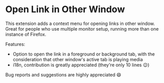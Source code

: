 # Open Link in Other Window

This extension adds a context menu for opening links in other window. Great for people
who use multiple monitor setup, running more than one instance of Firefox.

Features:

* Option to open the link in a foreground or background tab, with the consideration
that other window's active tab is playing media
* i18n, contribution is greatly appreciated (they're only 10 lines :wink:)

Bug reports and suggestions are highly appreciated :smile:
